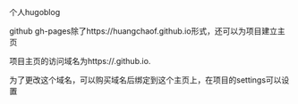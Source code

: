 个人hugoblog

github gh-pages除了https://huangchaof.github.io形式，还可以为项目建立主页

项目主页的访问域名为https://<user-name>.github.io.<project-name>
 
 为了更改这个域名，可以购买域名后绑定到这个主页上，在项目的settings可以设置
